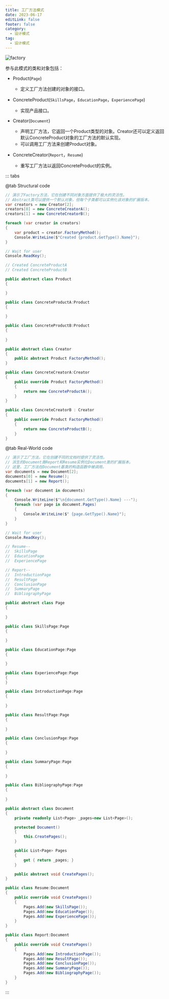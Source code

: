 ```yaml
---
title: 工厂方法模式
date: 2023-06-17
editLink: false
footer: false
category:
  - 设计模式
tag:
  - 设计模式
---
```


![factory](https://image.ilyl.life:8443/design-pattern/factory.png)

参与此模式的类和对象包括：

- Product(`Page`)
  - 定义工厂方法创建的对象的接口。

- ConcreteProduct(`SkillsPage`，`EducationPage`，`ExperiencePage`)
  - 实现产品接口。

- Creator(`Document`)
  - 声明工厂方法，它返回一个Product类型的对象。Creator还可以定义返回默认ConcreteProduct对象的工厂方法的默认实现。
  - 可以调用工厂方法来创建Product对象。

- ConcreteCreator(`Report`，`Resume`)

  - 重写工厂方法以返回ConcreteProduct的实例。

::: tabs

@tab Structural code

```cs
// 演示了Factory方法，它在创建不同对象方面提供了极大的灵活性。
// Abstract类可以提供一个默认对象，但每个子类都可以实例化该对象的扩展版本。
var creators = new Creator[2];
creators[0] = new ConcreteCreatorA();
creators[1] = new ConcreteCreatorB();

foreach (var creator in creators)
{
    var product = creator.FactoryMethod();
    Console.WriteLine($"Created {product.GetType().Name}");
}

// Wait for user
Console.ReadKey();

// Created ConcreteProductA
// Created ConcreteProductB

public abstract class Product
{

}

public class ConcreteProductA:Product
{
    
}

public class ConcreteProductB:Product
{
    
}

public abstract class Creator
{
    public abstract Product FactoryMethod();
}

public class ConcreteCreatorA:Creator
{
    public override Product FactoryMethod()
    {
        return new ConcreteProductA();
    }
}

public class ConcreteCreatorB : Creator
{
    public override Product FactoryMethod()
    {
        return new ConcreteProductB();
    }
}
```

@tab Real-World code

```cs
// 演示了工厂方法，它在创建不同的文档时提供了灵活性。
// 派生的Document类Report和Resume实例化Document类的扩展版本。
// 这里，工厂方法在Document基类的构造函数中被调用。
var documents = new Document[2];
documents[0] = new Resume();
documents[1] = new Report();

foreach (var document in documents)
{
    Console.WriteLine($"\n{document.GetType().Name} ---");
    foreach (var page in document.Pages)
    {
        Console.WriteLine($" {page.GetType().Name}");
    }
}

// Wait for user
Console.ReadKey();

// Resume--
//  SkillsPage
//  EducationPage
//  ExperiencePage

// Report--
//  IntroductionPage
//  ResultPage
//  ConclusionPage
//  SummaryPage
//  BibliographyPage

public abstract class Page
{
    
}

public class SkillsPage:Page
{
    
}

public class EducationPage:Page
{

}

public class ExperiencePage:Page
{
}

public class IntroductionPage:Page
{
    
}

public class ResultPage:Page
{
    
}

public class ConclusionPage:Page
{
    
}

public class SummaryPage:Page
{
    
}

public class BibliographyPage:Page
{
    
}

public abstract class Document
{
    private readonly List<Page> _pages=new List<Page>();

    protected Document()
    {
        this.CreatePages();
    }

    public List<Page> Pages
    {
        get { return _pages; }
    }

    public abstract void CreatePages();
}

public class Resume:Document
{
    public override void CreatePages()
    {
        Pages.Add(new SkillsPage());
        Pages.Add(new EducationPage());
        Pages.Add(new ExperiencePage());
    }
}

public class Report:Document
{
    public override void CreatePages()
    {
        Pages.Add(new IntroductionPage());
        Pages.Add(new ResultPage());
        Pages.Add(new ConclusionPage());
        Pages.Add(new SummaryPage());
        Pages.Add(new BibliographyPage());
    }
}
```

:::
